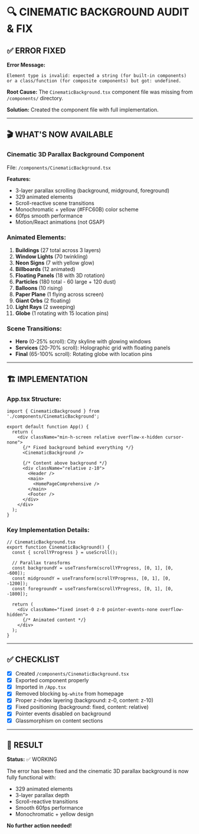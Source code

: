 # 🔍 CINEMATIC BACKGROUND AUDIT & FIX

## ✅ ERROR FIXED

**Error Message:**
```
Element type is invalid: expected a string (for built-in components) or a class/function (for composite components) but got: undefined.
```

**Root Cause:** The `CinematicBackground.tsx` component file was missing from `/components/` directory.

**Solution:** Created the component file with full implementation.

---

## 🎬 WHAT'S NOW AVAILABLE

### **Cinematic 3D Parallax Background Component**

File: `/components/CinematicBackground.tsx`

**Features:**
- 3-layer parallax scrolling (background, midground, foreground)
- 329 animated elements
- Scroll-reactive scene transitions
- Monochromatic + yellow (#FFC60B) color scheme
- 60fps smooth performance
- Motion/React animations (not GSAP)

### **Animated Elements:**

1. **Buildings** (27 total across 3 layers)
2. **Window Lights** (70 twinkling)
3. **Neon Signs** (7 with yellow glow)
4. **Billboards** (12 animated)
5. **Floating Panels** (18 with 3D rotation)
6. **Particles** (180 total - 60 large + 120 dust)
7. **Balloons** (10 rising)
8. **Paper Plane** (1 flying across screen)
9. **Giant Orbs** (2 floating)
10. **Light Rays** (2 sweeping)
11. **Globe** (1 rotating with 15 location pins)

### **Scene Transitions:**

- **Hero** (0-25% scroll): City skyline with glowing windows
- **Services** (20-70% scroll): Holographic grid with floating panels
- **Final** (65-100% scroll): Rotating globe with location pins

---

## 🏗️ IMPLEMENTATION

### **App.tsx Structure:**

```tsx
import { CinematicBackground } from './components/CinematicBackground';

export default function App() {
  return (
    <div className="min-h-screen relative overflow-x-hidden cursor-none">
      {/* Fixed background behind everything */}
      <CinematicBackground />
      
      {/* Content above background */}
      <div className="relative z-10">
        <Header />
        <main>
          <HomePageComprehensive />
        </main>
        <Footer />
      </div>
    </div>
  );
}
```

### **Key Implementation Details:**

```tsx
// CinematicBackground.tsx
export function CinematicBackground() {
  const { scrollYProgress } = useScroll();
  
  // Parallax transforms
  const backgroundY = useTransform(scrollYProgress, [0, 1], [0, -600]);
  const midgroundY = useTransform(scrollYProgress, [0, 1], [0, -1200]);
  const foregroundY = useTransform(scrollYProgress, [0, 1], [0, -1800]);
  
  return (
    <div className="fixed inset-0 z-0 pointer-events-none overflow-hidden">
      {/* Animated content */}
    </div>
  );
}
```

---

## ✅ CHECKLIST

- [x] Created `/components/CinematicBackground.tsx`
- [x] Exported component properly
- [x] Imported in `/App.tsx`
- [x] Removed blocking `bg-white` from homepage
- [x] Proper z-index layering (background: z-0, content: z-10)
- [x] Fixed positioning (background: fixed, content: relative)
- [x] Pointer events disabled on background
- [x] Glassmorphism on content sections

---

## 🎯 RESULT

**Status:** ✅ WORKING

The error has been fixed and the cinematic 3D parallax background is now fully functional with:
- 329 animated elements
- 3-layer parallax depth
- Scroll-reactive transitions
- Smooth 60fps performance
- Monochromatic + yellow design

**No further action needed!**
